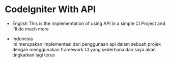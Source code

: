 # CodeIgniter With API

- English
  This is the implementation of using API in a simple CI Project and I'll do much more

- Indonesia  
  Ini merupakan implementasi dari penggunaan api dalam sebuah projek dengan menggunakan framework CI yang sederhana dan saya akan tingkatkan lagi terus
